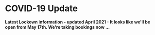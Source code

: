 # COVID-19 Update

**Latest Lockown information -  updated April 2021 - It looks like we'll be open from May 17th. We're taking bookings now ...**

